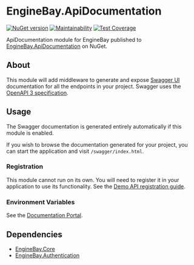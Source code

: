 # EngineBay.ApiDocumentation

[![NuGet version](https://badge.fury.io/nu/EngineBay.ApiDocumentation.svg)](https://badge.fury.io/nu/EngineBay.ApiDocumentation)
[![Maintainability](https://api.codeclimate.com/v1/badges/dccbdbe67bcc4a640ba8/maintainability)](https://codeclimate.com/github/engine-bay/api-documentation/maintainability)
[![Test Coverage](https://api.codeclimate.com/v1/badges/dccbdbe67bcc4a640ba8/test_coverage)](https://codeclimate.com/github/engine-bay/api-documentation/test_coverage)

ApiDocumentation module for EngineBay published to [EngineBay.ApiDocumentation](https://www.nuget.org/packages/EngineBay.ApiDocumentation/) on NuGet.

## About

This module will add middleware to generate and expose [Swagger UI](https://swagger.io/) documentation for all the endpoints in your project. Swagger uses the [OpenAPI 3 specification](https://swagger.io/specification/).

## Usage

The Swagger documentation is generated entirely automatically if this module is enabled.

If you wish to browse the documentation generated for your project, you can start the application and visit `/swagger/index.html`.

### Registration

This module cannot run on its own. You will need to register it in your application to use its functionality. See the [Demo API registration guide](https://github.com/engine-bay/demo-api).

### Environment Variables

See the [Documentation Portal](https://github.com/engine-bay/documentation-portal/blob/main/EngineBay.DocumentationPortal/DocumentationPortal/docs/documentation/configuration/environment-variables.md#api-documentation).

## Dependencies

* [EngineBay.Core](https://github.com/engine-bay/core)
* [EngineBay.Authentication](https://github.com/engine-bay/authentication)